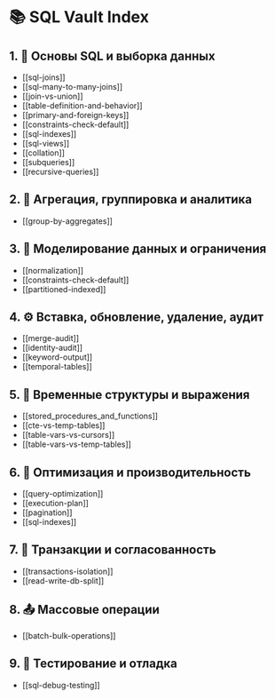 # 📚 SQL Vault Index

## 1. 🔗 Основы SQL и выборка данных
- [[sql-joins]]
- [[sql-many-to-many-joins]]
- [[join-vs-union]] 
- [[table-definition-and-behavior]]
- [[primary-and-foreign-keys]]
- [[constraints-check-default]]
- [[sql-indexes]]
- [[sql-views]]
- [[collation]]
- [[subqueries]] 
- [[recursive-queries]]

## 2. 🧮 Агрегация, группировка и аналитика
- [[group-by-aggregates]]

## 3. 🧱 Моделирование данных и ограничения
- [[normalization]]
- [[constraints-check-default]]
- [[partitioned-indexed]]

## 4. ⚙️ Вставка, обновление, удаление, аудит
- [[merge-audit]]
- [[identity-audit]]
- [[keyword-output]]
- [[temporal-tables]]

## 5. 🔁 Временные структуры и выражения
- [[stored_procedures_and_functions]]
- [[cte-vs-temp-tables]] 
- [[table-vars-vs-cursors]]
- [[table-vars-vs-temp-tables]]

## 6. 🚀 Оптимизация и производительность
- [[query-optimization]]
- [[execution-plan]] 
- [[pagination]]
- [[sql-indexes]]

## 7. 🔄 Транзакции и согласованность
- [[transactions-isolation]]
- [[read-write-db-split]]

## 8. 📤 Массовые операции
- [[batch-bulk-operations]]

## 9. 🧪 Тестирование и отладка
- [[sql-debug-testing]]